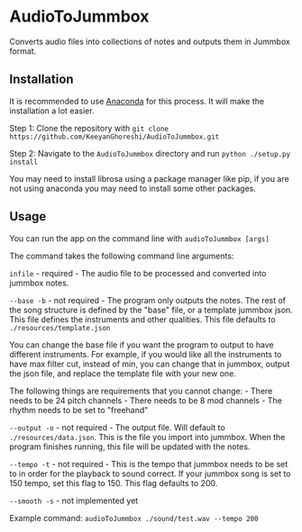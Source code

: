 # AudioToJummbox

Converts audio files into collections of notes and outputs them in Jummbox format.  

## Installation

It is recommended to use [Anaconda](https://www.anaconda.com/products/individual) for this process.  It will make the installation a lot easier.  

Step 1: Clone the repository with `git clone https://github.com/KeeyanGhoreshi/AudioToJummbox.git`

Step 2: Navigate to the `AudioToJummbox` directory and run `python ./setup.py install`

You may need to install librosa using a package manager like pip, if you are not using anaconda you may need to install some other packages.  

## Usage

You can run the app on the command line with `audioToJummbox [args]`

The command takes the following command line arguments:

`infile` - required - The audio file to be processed and converted into jummbox notes.

`--base -b` - not required - The program only outputs the notes.  The rest of the song structure is defined by the "base" file, or a template jummbox json.  This file defines the instruments and other qualities.  This file defaults to `./resources/template.json`

You can change the base file if you want the program to output to have different instruments.  For example, if you would like all the instruments to have max filter cut, instead of min, you can change that in jummbox, output the json file, and replace the template file with your new one.

The following things are requirements that you cannot change:
    - There needs to be 24 pitch channels
    - There needs to be 8 mod channels
    - The rhythm  needs to be set to "freehand"

`--output -o` - not required - The output file.  Will default to `./resources/data.json`.  This is the file you import into jummbox.  When the program finishes running, this file will be updated with the notes.

`--tempo -t` - not required - This is the tempo that jummbox needs to be set to in order for the playback to sound correct.  If your jummbox song is set to 150 tempo, set this flag to 150.  This flag defaults to 200.  

`--smooth -s` - not implemented yet

Example command:
`audioToJummbox ./sound/test.wav --tempo 200`